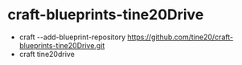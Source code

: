 # craft-blueprints-tine20Drive
* craft --add-blueprint-repository https://github.com/tine20/craft-blueprints-tine20Drive.git
* craft tine20drive
